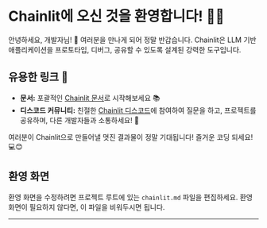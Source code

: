 <!--
CO_OP_TRANSLATOR_METADATA:
{
  "original_hash": "c49526c7abc56b0b5f1e835c1739f18e",
  "translation_date": "2025-09-24T10:42:33+00:00",
  "source_file": "Module08/chainlit.md",
  "language_code": "ko"
}
-->
# Chainlit에 오신 것을 환영합니다! 🚀🤖

안녕하세요, 개발자님! 👋 여러분을 만나게 되어 정말 반갑습니다. Chainlit은 LLM 기반 애플리케이션을 프로토타입, 디버그, 공유할 수 있도록 설계된 강력한 도구입니다.

## 유용한 링크 🔗

- **문서:** 포괄적인 [Chainlit 문서](https://docs.chainlit.io)로 시작해보세요 📚  
- **디스코드 커뮤니티:** 친절한 [Chainlit 디스코드](https://discord.gg/k73SQ3FyUh)에 참여하여 질문을 하고, 프로젝트를 공유하며, 다른 개발자들과 소통하세요! 💬  

여러분이 Chainlit으로 만들어낼 멋진 결과물이 정말 기대됩니다! 즐거운 코딩 되세요! 💻😊

## 환영 화면

환영 화면을 수정하려면 프로젝트 루트에 있는 `chainlit.md` 파일을 편집하세요. 환영 화면이 필요하지 않다면, 이 파일을 비워두시면 됩니다.

---

